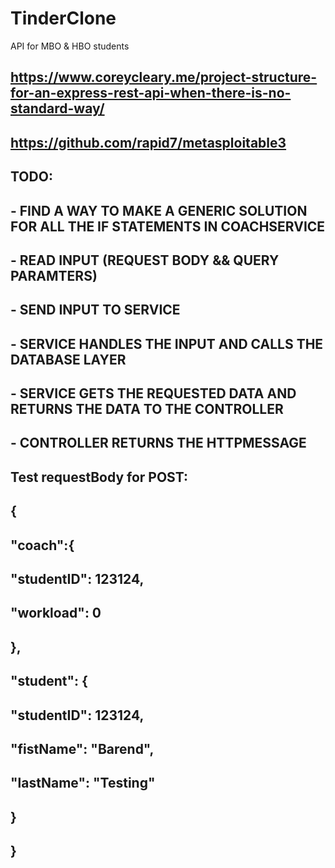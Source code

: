 # TinderClone
API for MBO &amp; HBO students 

<!---
### Submission details:

- API is hosted at 'https://dev-tinderfunv2.azurewebsites.net'
- API source located at 'TinderClone/src/cs/'
- API tests located at 'TinderClone/tests/'
- API specification located at 'TinderClone/src/resources/'


### Implementation code

- [] Implement `amountOfMessages` according to the YAML in `GetAllMessages()`.

- [] Calls for Coach, CoachTutorant and Tutorant. Mike (Coach and CoachTutorant) and Kaydo (Tutorant)

- [] Chat functionality. Mostly Kaydo and Barend

- [] API Tests. Mostly Kaydo and Thomas

- [] Exception handling security. Mostly Barend and Thomas.

- [] Database management. Barend

### YAML

- [] Verify YAML matches CoachService

- [✓] Verify YAML matches CoachTutorantService

- [✓] Verify YAML matches MessageService

- [✓] Verify YAML matches TutorantService

- [✓] Verify YAML matches UserServices

### Report

- [] Database subquestion. Mike

- [] Tests. Kaydo, Thomas

### Friday 1 November | Quick Notes
- [✓] SQL injection in UserService.cs
- [] Finalize the MessageService.cs
- [ONLY FOR StudentSERVICE] Generalize file structuur in every Controller and Service
- [✓] Structure and relations in the database
- [✓] Transport generic methods to external files
- [✓] Update yaml
- [✓] Delete unnecessary files
=======

### Verifying all files

A list of all files which are completed, tested and (if needed) match their API description:

| File                  | Checked by | Checked on (dd/mm/yyyy) | Latest Version |
| CoachTutorantServices | Mike       | 31/10/2019              | yes            |
| StudentServices       | Barend     | 01/11/2019              | yes            |
|                       |            | dd/mm/yyyy              | yes/no         |
|                       |            | dd/mm/yyyy              | yes/no         |
|                       |            | dd/mm/yyyy              | yes/no         |
|                       |            | dd/mm/yyyy              | yes/no         |
|                       |            | dd/mm/yyyy              | yes/no         |
|                       |            | dd/mm/yyyy              | yes/no         |
|                       |            | dd/mm/yyyy              | yes/no         |

-->

## https://www.coreycleary.me/project-structure-for-an-express-rest-api-when-there-is-no-standard-way/
## https://github.com/rapid7/metasploitable3 

## TODO:
##	- FIND A WAY TO MAKE A GENERIC SOLUTION FOR ALL THE IF STATEMENTS IN COACHSERVICE
##  - READ INPUT (REQUEST BODY && QUERY PARAMTERS)
##  - SEND INPUT TO SERVICE
##  - SERVICE HANDLES THE INPUT AND CALLS THE DATABASE LAYER
##	- SERVICE GETS THE REQUESTED DATA AND RETURNS THE DATA TO THE CONTROLLER 
##	- CONTROLLER RETURNS THE HTTPMESSAGE


##    Test requestBody for POST:
##            {
##                "coach":{
##	                "studentID": 123124,
##	                "workload": 0
##                },
##                "student": {
##	                "studentID": 123124,
##	                "fistName": "Barend",
##	                "lastName": "Testing"
##                }
##            }   
            